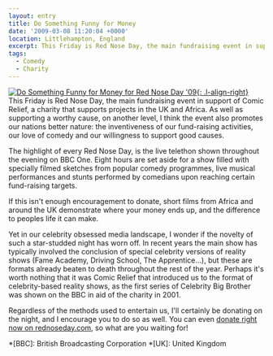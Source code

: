 ```yaml
---
layout: entry
title: Do Something Funny for Money
date: '2009-03-08 11:20:04 +0000'
location: Littlehampton, England
excerpt: This Friday is Red Nose Day, the main fundraising event in support of Comic Relief, a charity that supports projects in the UK and Africa.
tags:
  - Comedy
  - Charity
---
```

[![Do Something Funny for Money for Red Nose Day '09](/assets/images/2009/03/red_nose_day.png){: .l-align-right}][1] This Friday is Red Nose Day, the main fundraising event in support of Comic Relief, a charity that supports projects in the UK and Africa. As well as supporting a worthy cause, on another level, I think the event also promotes our nations better nature: the inventiveness of our fund-raising activities, our love of comedy and our willingness to support good causes.

The highlight of every Red Nose Day, is the live telethon shown throughout the evening on BBC One. Eight hours are set aside for a show filled with specially filmed sketches from popular comedy programmes, live musical performances and stunts performed by comedians upon reaching certain fund-raising targets.

If this isn't enough encouragement to donate, short films from Africa and around the UK demonstrate where your money ends up, and the difference to peoples life it can make.

Yet in our celebrity obsessed media landscape, I wonder if the novelty of such a star-studded night has worn off. In recent years the main show has typically involved the conclusion of special celebrity versions of reality shows (Fame Academy, Driving School, The Apprentice...), but these are formats already beaten to death throughout the rest of the year. Perhaps it's worth nothing that it was Comic Relief that introduced us to the format of celebrity-based reality shows, as the first series of Celebrity Big Brother was shown on the BBC in aid of the charity in 2001.

Regardless of the methods used to entertain us, I'll certainly be donating on the night, and I encourage you to do so as well. You can even [donate right now on rednoseday.com][1], so what are you waiting for!

[1]: https://www.comicrelief.com/donate

*[BBC]: British Broadcasting Corporation
*[UK]: United Kingdom

